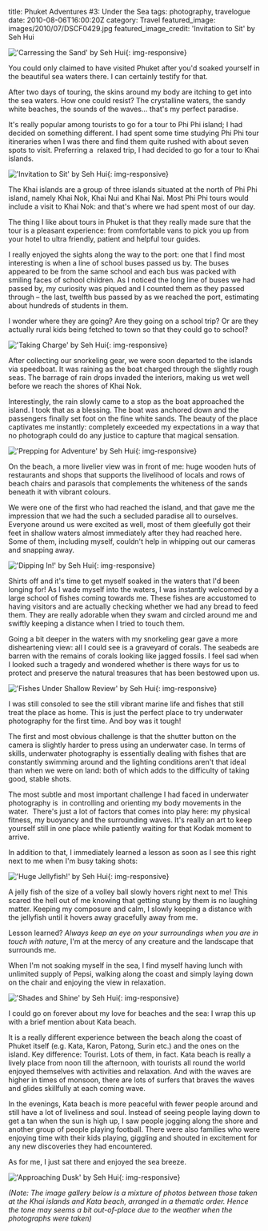 title: Phuket Adventures #3: Under the Sea
tags: photography, travelogue
date: 2010-08-06T16:00:20Z
category: Travel
featured_image: images/2010/07/DSCF0429.jpg
featured_image_credit: 'Invitation to Sit' by Seh Hui

!['Carressing the Sand' by Seh Hui]({static}/images/2010/07/DSCF0367.jpg){: img-responsive}

You could only claimed to have visited Phuket after you'd soaked yourself in the beautiful sea waters there. I can certainly testify for that.

After two days of touring, the skins around my body are itching to get into the sea waters. How one could resist? The crystalline waters, the sandy white beaches, the sounds of the waves… that's my perfect paradise.

It's really popular among tourists to go for a tour to Phi Phi island; I had decided on something different. I had spent some time studying Phi Phi tour itineraries when I was there and find them quite rushed with about seven spots to visit. Preferring a  relaxed trip, I had decided to go for a tour to Khai islands.

!['Invitation to Sit' by Seh Hui]({static}/images/2010/07/DSCF0429.jpg){: img-responsive}

The Khai islands are a group of three islands situated at the north of Phi Phi island, namely Khai Nok, Khai Nui and Khai Nai. Most Phi Phi tours would include a visit to Khai Nok: and that's where we had spent most of our day.

The thing I like about tours in Phuket is that they really made sure that the tour is a pleasant experience: from comfortable vans to pick you up from your hotel to ultra friendly, patient and helpful tour guides.

I really enjoyed the sights along the way to the port: one that I find most interesting is when a line of school buses passed us by. The buses appeared to be from the same school and each bus was packed with smiling faces of school children. As I noticed the long line of buses we had passed by, my curiosity was piqued and I counted them as they passed through – the last, twelfth bus passed by as we reached the port, estimating about hundreds of students in them.

I wonder where they are going? Are they going on a school trip? Or are they actually rural kids being fetched to town so that they could go to school?

!['Taking Charge' by Seh Hui]({static}/images/2010/07/DSCF0400.jpg){: img-responsive}

After collecting our snorkeling gear, we were soon departed to the islands via speedboat. It was raining as the boat charged through the slightly rough seas. The barrage of rain drops invaded the interiors, making us wet well before we reach the shores of Khai Nok.

Interestingly, the rain slowly came to a stop as the boat approached the island. I took that as a blessing. The boat was anchored down and the passengers finally set foot on the fine white sands. The beauty of the place captivates me instantly: completely exceeded my expectations in a way that no photograph could do any justice to capture that magical sensation.

!['Prepping for Adventure' by Seh Hui]({static}/images/2010/07/DSCF0414.jpg){: img-responsive}

On the beach, a more livelier view was in front of me: huge wooden huts of restaurants and shops that supports the livelihood of locals and rows of beach chairs and parasols that complements the whiteness of the sands beneath it with vibrant colours.

We were one of the first who had reached the island, and that gave me the impression that we had the such a secluded paradise all to ourselves. Everyone around us were excited as well, most of them gleefully got their feet in shallow waters almost immediately after they had reached here. Some of them, including myself, couldn't help in whipping out our cameras and snapping away.

!['Dipping In!' by Seh Hui]({static}/images/2010/07/DSCF0326.jpg){: img-responsive}

Shirts off and it's time to get myself soaked in the waters that I'd been longing for! As I wade myself into the waters, I was instantly welcomed by a large school of fishes coming towards me. These fishes are accustomed to having visitors and are actually checking whether we had any bread to feed them. They are really adorable when they swam and circled around me and swiftly keeping a distance when I tried to touch them.

Going a bit deeper in the waters with my snorkeling gear gave a more disheartening view: all I could see is a graveyard of corals. The seabeds are barren with the remains of corals looking like jagged fossils. I feel sad when I looked such a tragedy and wondered whether is there ways for us to protect and preserve the natural treasures that has been bestowed upon us.

!['Fishes Under Shallow Review' by Seh Hui]({static}/images/2010/07/DSCF0425.jpg){: img-responsive}

I was still consoled to see the still vibrant marine life and fishes that still treat the place as home. This is just the perfect place to try underwater photography for the first time. And boy was it tough!

The first and most obvious challenge is that the shutter button on the camera is slightly harder to press using an underwater case. In terms of skills, underwater photography is essentially dealing with fishes that are constantly swimming around and the lighting conditions aren't that ideal than when we were on land: both of which adds to the difficulty of taking good, stable shots.

The most subtle and most important challenge I had faced in underwater photography is  in controlling and orienting my body movements in the water.  There's just a lot of factors that comes into play here: my physical fitness, my buoyancy and the surrounding waves. It's really an art to keep yourself still in one place while patiently waiting for that Kodak moment to arrive.

In addition to that, I immediately learned a lesson as soon as I see this right next to me when I'm busy taking shots:

!['Huge Jellyfish!' by Seh Hui]({static}/images/2010/07/DSCF0334.jpg){: img-responsive}


A jelly fish of the size of a volley ball slowly hovers right next to me! This scared the hell out of me knowing that getting stung by them is no laughing matter. Keeping my composure and calm, I slowly keeping a distance with the jellyfish until it hovers away gracefully away from me.

Lesson learned? *Always keep an eye on your surroundings when you are in touch with nature*, I'm at the mercy of any creature and the landscape that surrounds me.

When I'm not soaking myself in the sea, I find myself having lunch with unlimited supply of Pepsi, walking along the coast and simply laying down on the chair and enjoying the view in relaxation.

!['Shades and Shine' by Seh Hui]({static}/images/2010/07/DSCF0529.jpg){: img-responsive}

I could go on forever about my love for beaches and the sea: I wrap this up with a brief mention about Kata beach.

It is a really different experience between the beach along the coast of Phuket itself (e.g. Kata, Karon, Patong, Surin etc.) and the ones on the island. Key difference: Tourist. Lots of them, in fact. Kata beach is really a lively place from noon till the afternoon, with tourists all round the world enjoyed themselves with activities and relaxation. And with the waves are higher in times of monsoon, there are lots of surfers that braves the waves and glides skillfully at each coming wave.

In the evenings, Kata beach is more peaceful with fewer people around and still have a lot of liveliness and soul. Instead of seeing people laying down to get a tan when the sun is high up, I saw people jogging along the shore and another group of people playing football. There were also families who were enjoying time with their kids playing, giggling and shouted in excitement for any new discoveries they had encountered.

As for me, I just sat there and enjoyed the sea breeze.

!['Approaching Dusk' by Seh Hui]({static}/images/2010/07/DSCF0478.jpg){: img-responsive}

*(Note: The image gallery below is a mixture of photos between those taken at the Khai islands and Kata beach, arranged in a thematic order. Hence the tone may seems a bit out-of-place due to the weather when the photographs were taken)*
